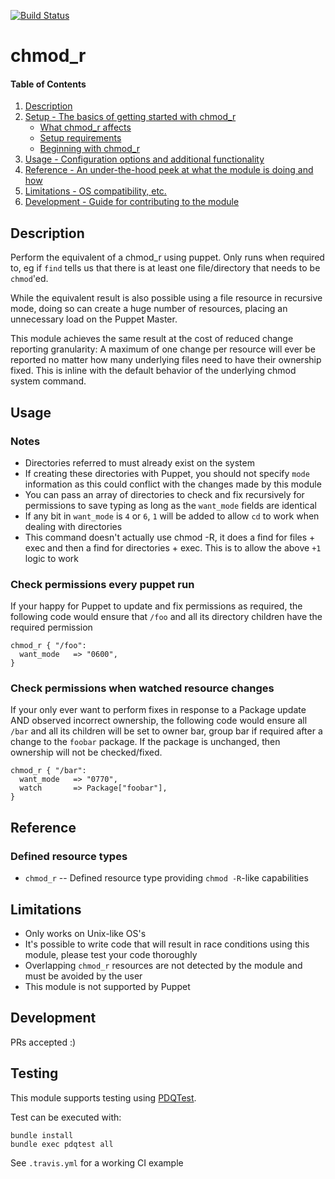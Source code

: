 [![Build Status](https://travis-ci.org/GeoffWilliams/chmod_r.svg?branch=master)](https://travis-ci.org/GeoffWilliams/chmod_r)
# chmod_r

#### Table of Contents

1. [Description](#description)
1. [Setup - The basics of getting started with chmod_r](#setup)
    * [What chmod_r affects](#what-chmod_r-affects)
    * [Setup requirements](#setup-requirements)
    * [Beginning with chmod_r](#beginning-with-chmod_r)
1. [Usage - Configuration options and additional functionality](#usage)
1. [Reference - An under-the-hood peek at what the module is doing and how](#reference)
1. [Limitations - OS compatibility, etc.](#limitations)
1. [Development - Guide for contributing to the module](#development)

## Description

Perform the equivalent of a chmod_r using puppet.  Only runs when required to, eg if `find` tells us that there is at least one file/directory that needs to be `chmod`'ed.

While the equivalent result is also possible using a file resource in recursive mode, doing so can create a huge number of resources, placing an unnecessary load on the Puppet Master.

This module achieves the same result at the cost of reduced change reporting granularity: A maximum of one change per resource will ever be reported no matter how many underlying files need to have their ownership fixed. This is inline with the default behavior of the underlying chmod system command.

## Usage

### Notes

* Directories referred to must already exist on the system
* If creating these directories with Puppet, you should not specify `mode` information as this could conflict with the changes made by this module
* You can pass an array of directories to check and fix recursively for permissions to save typing as long as the `want_mode` fields are identical
* If any bit in `want_mode` is `4` or `6`, `1` will be added to allow `cd` to work when dealing with directories
* This command doesn't actually use chmod -R, it does a find for files + exec and then a find for directories + exec.  This is to allow the above `+1` logic to work

### Check permissions every puppet run

If your happy for Puppet to update and fix permissions as required, the following code would ensure that `/foo` and all its directory children have the required permission

```puppet
chmod_r { "/foo":
  want_mode   => "0600",
}
```

### Check permissions when watched resource changes

If your only ever want to perform fixes in response to a Package update AND observed incorrect ownership, the following code would ensure all `/bar` and all its children will be set to owner bar, group bar if required after a change to the `foobar` package. If the package is unchanged, then ownership will not be checked/fixed.

```puppet
chmod_r { "/bar":
  want_mode   => "0770",
  watch       => Package["foobar"],
}
```

## Reference

### Defined resource types
* `chmod_r` -- Defined resource type providing `chmod -R`-like capabilities

## Limitations

* Only works on Unix-like OS's
* It's possible to write code that will result in race conditions using this module, please test your code thoroughly
* Overlapping `chmod_r` resources are not detected by the module and must be avoided by the user
* This module is not supported by Puppet


## Development

PRs accepted :)

## Testing
This module supports testing using [PDQTest](https://github.com/GeoffWilliams/pdqtest).

Test can be executed with:

```
bundle install
bundle exec pdqtest all
```


See `.travis.yml` for a working CI example

